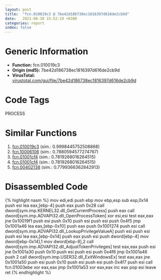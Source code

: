 ```yaml
---
layout: post
title:  "fcn.010019c3 @ 7be42d186738ec1816397d616de2cb9d"
date:   2021-08-30 15:52:19 +0300
categories: report
index: false
---
```


# Generic Information
- **Function:** fcn.010019c3
- **Origin (md5):** 7be42d186738ec1816397d616de2cb9d
- **VirusTotal:** [virustotal.com/gui/file/7be42d186738ec1816397d616de2cb9d][virustotal_ref]

# Code Tags
<span class="tag" id="PROCESS">PROCESS</span>


# Similar Functions

1. [fcn.010019c3][similar_1_ref] (sim.: 0.9998445752508868)
2. [fcn.10006106][similar_2_ref] (sim.: 0.7880594577274767)
3. [fcn.01001cf4][similar_3_ref] (sim.: 0.7819268016264515)
4. [fcn.01001cf4][similar_4_ref] (sim.: 0.7819268016264515)
5. [fcn.00402138][similar_5_ref] (sim.: 0.7799366362842913)


# Disassembled Code

{% highlight nasm %}
mov edi,edi
push ebp
mov ebp,esp
sub esp,0x14
push esi
lea eax,[ebp-4]
push eax
push 0x28
call dword[sym.imp.KERNEL32.dll_GetCurrentProcess]
push eax
call dword[sym.imp.ADVAPI32.dll_OpenProcessToken]
xor esi,esi
test eax,eax
jne 0x10019f1
push esi
push 0x10
push esi
push esi
push 0x4f5
jmp 0x1001a46
lea eax,[ebp-0x10]
push eax
push 0x1001274
push esi
call dword[sym.imp.ADVAPI32.dll_LookupPrivilegeValueA]
push esi
push esi
push esi
lea eax,[ebp-0x14]
push eax
push esi
push dword[ebp-4]
mov dword[ebp-0x14],1
mov dword[ebp-8],2
call dword[sym.imp.ADVAPI32.dll_AdjustTokenPrivileges]
test eax,eax
push esi
jne 0x1001a30
push 0x10
push esi
push esi
push 0x4f6
jmp 0x1001a46
push 2
call dword[sym.imp.USER32.dll_ExitWindowsEx]
test eax,eax
jne 0x1001a50
push esi
push 0x10
push esi
push esi
push 0x4f7
push esi
call fcn.01003ebe
xor eax,eax
jmp 0x1001a53
xor eax,eax
inc eax
pop esi
leave 
ret 
{% endhighlight %}


[similar_1_ref]: /report/fcn.010019c3@bcf1729ded12dd6e2e4c565a6c795602
[similar_2_ref]: /report/fcn.10006106@01917ef1a6330a4695a0deaf2b7bc13a
[similar_3_ref]: /report/fcn.01001cf4@7be42d186738ec1816397d616de2cb9d
[similar_4_ref]: /report/fcn.01001cf4@bcf1729ded12dd6e2e4c565a6c795602
[similar_5_ref]: /report/fcn.00402138@0cb2d61ee2bb08c35289961542a08513
[virustotal_ref]: https://www.virustotal.com/gui/file/7be42d186738ec1816397d616de2cb9d